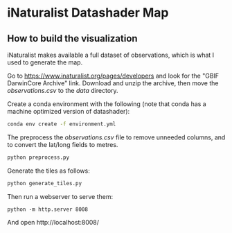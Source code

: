 # iNaturalist Datashader Map

## How to build the visualization

iNaturalist makes available a full dataset of observations, which is what I used to generate the map.

Go to https://www.inaturalist.org/pages/developers and look for the "GBIF DarwinCore Archive" link.
Download and unzip the archive, then move the _observations.csv_ to the _data_ directory.

Create a conda environment with the following (note that conda has a machine optimized version of datashader):

```bash
conda env create -f environment.yml
```

The preprocess the _observations.csv_ file to remove unneeded columns, and to convert the lat/long fields to metres.

```bash
python preprocess.py
```

Generate the tiles as follows:

```bash
python generate_tiles.py
```

Then run a webserver to serve them:

```
python -m http.server 8008
```

And open http://localhost:8008/
